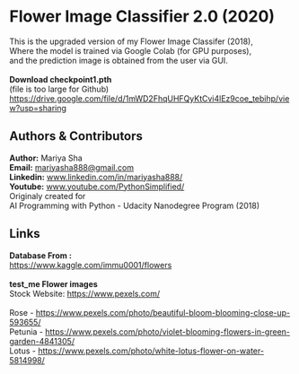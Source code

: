 Flower Image Classifier 2.0 (2020)
===
This is the upgraded version of my Flower Image Classifer (2018), <br>
Where the model is trained via Google Colab (for GPU purposes), <br>
and the prediction image is obtained from the user via GUI.
<br>
<br>
**Download checkpoint1.pth**
<br>
(file is too large for Github)
<br>
https://drive.google.com/file/d/1mWD2FhqUHFQyKtCvi4lEz9coe_tebihp/view?usp=sharing

Authors & Contributors
---

**Author:** Mariya Sha
<br>
**Email:** mariyasha888@gmail.com
<br>
**Linkedin:** www.linkedin.com/in/mariyasha888/
<br>
**Youtube:** www.youtube.com/PythonSimplified/
<br>
Originaly created for
<br>
AI Programming with Python - Udacity Nanodegree Program
(2018)
<br>

Links
---

**Database From :**
<br>
https://www.kaggle.com/immu0001/flowers
<br>
<br>
**test_me Flower images**
<br>
Stock Website: https://www.pexels.com/
<br>
<br>
Rose - https://www.pexels.com/photo/beautiful-bloom-blooming-close-up-593655/
<br>
Petunia - https://www.pexels.com/photo/violet-blooming-flowers-in-green-garden-4841305/
<br>
Lotus - https://www.pexels.com/photo/white-lotus-flower-on-water-5814998/